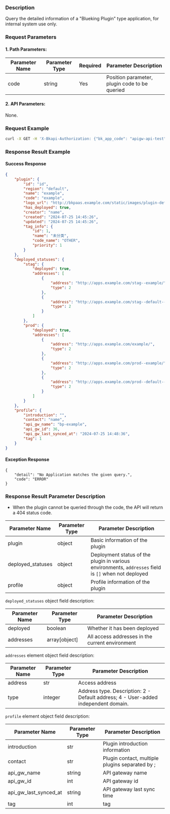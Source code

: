 ### Description
Query the detailed information of a "Blueking Plugin" type application, for internal system use only.

### Request Parameters

#### 1. Path Parameters:

| Parameter Name | Parameter Type | Required | Parameter Description          |
| -------------- | -------------- | -------- | ------------------------------ |
| code           | string         | Yes       | Position parameter, plugin code to be queried |

#### 2. API Parameters:
None.

### Request Example
```bash
curl -X GET -H 'X-Bkapi-Authorization: {"bk_app_code": "apigw-api-test", "bk_app_secret": "***"}' --insecure https://bkapi.example.com/api/bkpaas3/prod/system/bk_plugins/bk-plugin-demo2/
```

### Response Result Example
#### Success Response
```json
{
    "plugin": {
        "id": "id",
        "region": "default",
        "name": "example",
        "code": "example",
        "logo_url": "http://bkpaas.example.com/static/images/plugin-default.svg",
        "has_deployed": true,
        "creator": "name",
        "created": "2024-07-25 14:45:26",
        "updated": "2024-07-25 14:45:26",
        "tag_info": {
            "id": 1,
            "name": "未分类",
            "code_name": "OTHER",
            "priority": 1
        }
    },
    "deployed_statuses": {
        "stag": {
            "deployed": true,
            "addresses": [
                {
                    "address": "http://apps.example.com/stag--example/",
                    "type": 2
                },
                {
                    "address": "http://apps.example.com/stag--default--example/",
                    "type": 2
                }
            ]
        },
        "prod": {
            "deployed": true,
            "addresses": [
                {
                    "address": "http://apps.example.com/example/",
                    "type": 2
                },
                {
                    "address": "http://apps.example.com/prod--example/",
                    "type": 2
                },
                {
                    "address": "http://apps.example.com/prod--default--example/",
                    "type": 2
                }
            ]
        }
    },
    "profile": {
        "introduction": "",
        "contact": "name",
        "api_gw_name": "bp-example",
        "api_gw_id": 36,
        "api_gw_last_synced_at": "2024-07-25 14:48:36",
        "tag": 1
    }
}
```

#### Exception Response
```
{
    "detail": "No Application matches the given query.",
    "code": "ERROR"
}
```

### Response Result Parameter Description
- When the plugin cannot be queried through the code, the API will return a 404 status code.

| Parameter Name    | Parameter Type | Parameter Description                                    |
| ----------------- | -------------- | ----------------------------------------------------- |
| plugin            | object         | Basic information of the plugin                          |
| deployed_statuses | object         | Deployment status of the plugin in various environments, `addresses` field is `[]` when not deployed |
| profile           | object         | Profile information of the plugin                        |

`deployed_statuses` object field description:

| Parameter Name | Parameter Type | Parameter Description     |
| -------------- | -------------- | ------------------------- |
| deployed       | boolean        | Whether it has been deployed |
| addresses      | array[object]  | All access addresses in the current environment |

`addresses` element object field description:

| Parameter Name | Parameter Type | Parameter Description                            |
| -------------- | -------------- | ----------------------------------------------- |
| address        | str            | Access address                                  |
| type           | integer        | Address type. Description: 2 - Default address; 4 - User-added independent domain. |

`profile` element object field description:

| Parameter Name | Parameter Type | Parameter Description              |
| -------------- | -------------- | ---------------------------------- |
| introduction   | str            | Plugin introduction information    |
| contact        | str            | Plugin contact, multiple plugins separated by ; |
| api_gw_name    | string         | API gateway name |
| api_gw_id      | int             | API gateway id |
| api_gw_last_synced_at| string   | API gateway last sync time |
| tag            | int            | tag  |